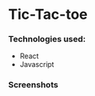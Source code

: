 <h1>Tic-Tac-toe</h1>
<h3>Technologies used:</h3>
<ul><li>React</li>
<li>Javascript</li></ul>
<h3>Screenshots</h3>
<img src=""/>

